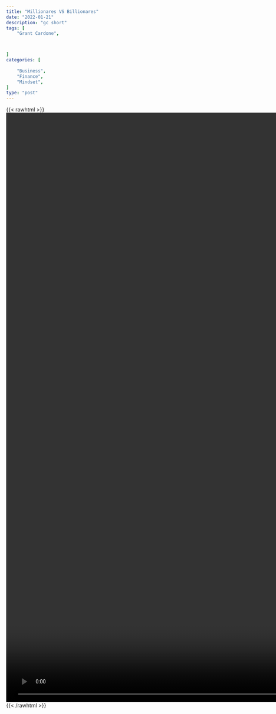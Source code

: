 ```yaml
---
title: "Millionares VS Billionares"
date: "2022-01-21"
description: "gc short"
tags: [
    "Grant Cardone",



]
categories: [
    
    "Business",
    "Finance",
    "Mindset",
]
type: "post"
---
```

{{< rawhtml >}}
    <video style="height:40vh;width:auto" overflow="hidden" controls>
        <source src="https://clips.dev00ps.com/Grant%20Cardone/millionare_v_billionare.mp4" type="video/mp4"> 
    </video>
{{< /rawhtml >}}